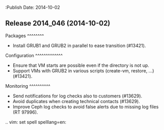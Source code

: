 :Publish Date: 2014-10-02

Release 2014_046 (2014-10-02)
-----------------------------

Packages
^^^^^^^^

* Install GRUB1 and GRUB2 in parallel to ease transition (#13421).


Configuration
^^^^^^^^^^^^^

* Ensure that VM starts are possible even if the directory is not up.
* Support VMs with GRUB2 in various scripts (create-vm, restore, ...) (#13421).


Monitoring
^^^^^^^^^^

* Send notifications for log checks also to customers (#13629).
* Avoid duplicates when creating technical contacts (#13629).
* Improve Ceph log checks to avoid false alerts due to missing log files (RT
  97996).


.. vim: set spell spelllang=en:
